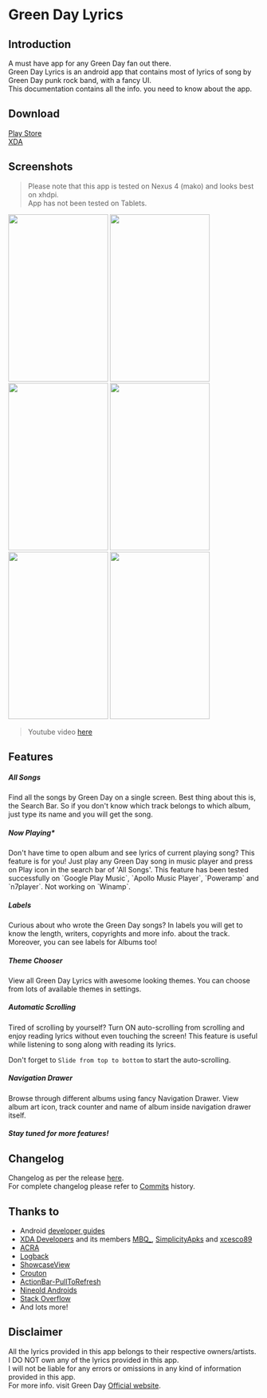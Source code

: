 Green Day Lyrics
================  

Introduction
-----------------

A must have app for any Green Day fan out there.  
Green Day Lyrics is an android app that contains most of lyrics of song by Green Day punk rock band, with a fancy UI.  
This documentation contains all the info. you need to know about the app.  

Download
--------------
[Play Store](https://play.google.com/store/apps/details?id=com.greenday.lyrics)  
[XDA](http://forum.xda-developers.com/showthread.php?t=2654021)

Screenshots
-------------------
>Please note that this app is tested on Nexus 4 (mako) and looks best on xhdpi.  
>App has not been tested on Tablets.  

<img src="http://i61.tinypic.com/9uqjah.png" height="335" width="200"/> 
<img src="http://i60.tinypic.com/2lc9y1f.png" height="335" width="200"/> 
<img src="http://i57.tinypic.com/211qmi8.png" height="335" width="200"/> 
<img src="http://i61.tinypic.com/107krwz.png" height="335" width="200"/> 
<img src="http://i57.tinypic.com/2yziybs.png" height="335" width="200"/> 
<img src="http://i62.tinypic.com/jkeueq.png" height="335" width="200"/>
  
>Youtube video [here](https://www.youtube.com/watch?v=JtJUXp9VIgM)

Features
-------------

<h5>All Songs</h5>
Find all the songs by Green Day on a single screen.  
Best thing about this is, the Search Bar. So if you don't know which track belongs to  
which album, just type its name and you will get the song.  

<h5>Now Playing*</h5>
Don't have time to open album and see lyrics of current playing song? This feature is for you!  
Just play any Green Day song in music player and press on Play icon in the search bar of 'All Songs'.
This feature has been tested successfully on `Google Play Music`, `Apollo Music Player`, `Poweramp` and `n7player`.
Not working on `Winamp`.

<h5>Labels</h5>
Curious about who wrote the Green Day songs?  
In labels you will get to know the length, writers, copyrights and more info. about the track.  Moreover, you can see labels for Albums too!

<h5>Theme Chooser</h5>
View all Green Day Lyrics with awesome looking themes.
You can choose from lots of available themes in settings.

<h5>Automatic Scrolling</h5>
Tired of scrolling by yourself?
Turn ON auto-scrolling from scrolling and enjoy reading lyrics without even touching the screen!
This feature is useful while listening to song along with reading its lyrics.

Don't forget to `Slide from top to bottom` to start the auto-scrolling.

<h5>Navigation Drawer</h5>
Browse through different albums using fancy Navigation Drawer.
View album art icon, track counter and name of album inside navigation drawer itself.

<h5>Stay tuned for more features!</h5>


Changelog
---------
Changelog as per the release [here](https://github.com/vishal0071/Green_Day_Lyrics/releases).  
For complete changelog please refer to [Commits](https://github.com/vishal0071/Green_Day_Lyrics/commits/master) history.

Thanks to
---------

* Android [developer guides](http://developer.android.com)
* [XDA Developers](http://forum.xda-developers.com) and its members [MBQ_](http://forum.xda-developers.com/member.php?u=4244313), 
[SimplicityApks](http://forum.xda-developers.com/member.php?u=5282469) and 
[xcesco89](http://forum.xda-developers.com/member.php?u=3283046)
* [ACRA](https://github.com/ACRA/acra)
* [Logback](https://github.com/tony19/logback-android)
* [ShowcaseView](https://github.com/amlcurran/ShowcaseView)
* [Crouton](https://github.com/keyboardsurfer/Crouton)
* [ActionBar-PullToRefresh](https://github.com/chrisbanes/ActionBar-PullToRefresh)
* [Nineold Androids](https://github.com/JakeWharton/NineOldAndroids)
* [Stack Overflow](http://stackoverflow.com/)
* And lots more!

Disclaimer
----------

All the lyrics provided in this app belongs to their respective owners/artists.<br>
I DO NOT own any of the lyrics provided in this app.<br>
I will not be liable for any errors or omissions in any kind of information provided in this app.<br>
For more info. visit Green Day [Official website](http://www.greenday.com/). <br>




